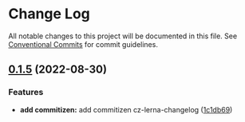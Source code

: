 # Change Log

All notable changes to this project will be documented in this file.
See [Conventional Commits](https://conventionalcommits.org) for commit guidelines.

## [0.1.5](https://github.com/jinle-lego/jinle-cli/compare/v0.1.4...v0.1.5) (2022-08-30)


### Features

* **add commitizen:** add commitizen cz-lerna-changelog ([1c1db69](https://github.com/jinle-lego/jinle-cli/commit/1c1db698f02642289a56ec4424a2eeb2735906eb))
